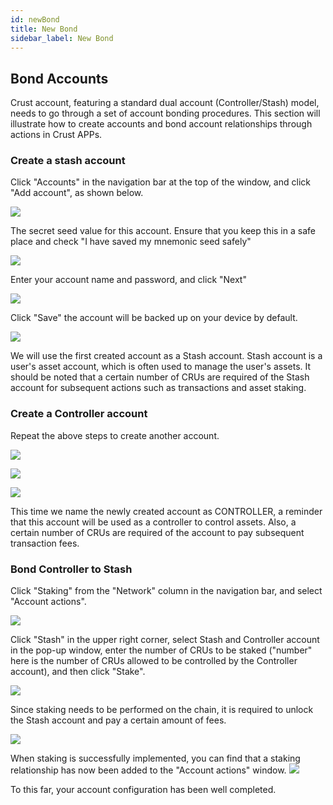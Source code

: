 ```yaml
---
id: newBond
title: New Bond
sidebar_label: New Bond
---
```


## Bond Accounts
Crust account, featuring a standard dual account (Controller/Stash) model, needs to go through a set of account bonding procedures. This section will illustrate how to create accounts and bond account relationships through actions in Crust APPs.

### Create a stash account
Click "Accounts" in the navigation bar at the top of the window, and click "Add account", as shown below.

![](https://crust-data.oss-cn-shanghai.aliyuncs.com/cloud_docImage/maxwell/en/3.1/3.1.1.png)

The secret seed value for this account. Ensure that you keep this in a safe place and check "I have saved my mnemonic seed safely"

![](https://crust-data.oss-cn-shanghai.aliyuncs.com/cloud_docImage/maxwell/en/3.2/3.2.1.1.png)

Enter your account name and password, and click "Next" 

![](https://crust-data.oss-cn-shanghai.aliyuncs.com/cloud_docImage/maxwell/en/3.2/3.2.1.2.png)

Click "Save" the account will be backed up on your device by default.

![](https://crust-data.oss-cn-shanghai.aliyuncs.com/cloud_docImage/maxwell/en/3.2/3.2.1.3.png)

We will use the first created account as a Stash account. Stash account is a user's asset account, which is often used to manage the user's assets. It should be noted that a certain number of CRUs are required of the Stash account for subsequent actions such as transactions and asset staking.

###  Create a Controller account
Repeat the above steps to create another account.

![](https://crust-data.oss-cn-shanghai.aliyuncs.com/cloud_docImage/maxwell/en/3.1/3.1.1.1.png)

![](https://crust-data.oss-cn-shanghai.aliyuncs.com/cloud_docImage/maxwell/en/3.1/3.1.2.1.png)

![](https://crust-data.oss-cn-shanghai.aliyuncs.com/cloud_docImage/maxwell/en/3.1/3.1.3.1.png)

This time we name the newly created account as CONTROLLER, a reminder that this account will be used as a controller to control assets. Also, a certain number of CRUs are required of the account to pay subsequent transaction fees.


### Bond Controller to Stash
Click "Staking" from the "Network" column in the navigation bar, and select "Account actions".

![](https://crust-data.oss-cn-shanghai.aliyuncs.com/cloud_docImage/maxwell/en/3.3/3.3.1.png)

Click "Stash" in the upper right corner, select Stash and Controller account in the pop-up window, enter the number of CRUs to be staked ("number" here is the number of CRUs allowed to be controlled by the Controller account), and then click "Stake".


![](https://crust-data.oss-cn-shanghai.aliyuncs.com/cloud_docImage/maxwell/en/3.3/3.3.2.png)

Since staking needs to be performed on the chain, it is required to unlock the Stash account and pay a certain amount of fees.

![](https://crust-data.oss-cn-shanghai.aliyuncs.com/cloud_docImage/maxwell/en/3.3/3.3.3.png)

When staking is successfully implemented, you can find that a staking relationship has now been added to the "Account actions" window.
![](https://crust-data.oss-cn-shanghai.aliyuncs.com/cloud_docImage/maxwell/en/3.3/3.3.4.png)


To this far, your account configuration has been well completed.
